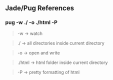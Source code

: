 ## Jade/Pug References

### pug -w ./ -o ./html -P

> -w -> watch

> ./ -> all directories inside current directory

> -o -> open and write

> ./html -> html folder inside current directory

> -P -> pretty formatting of html
